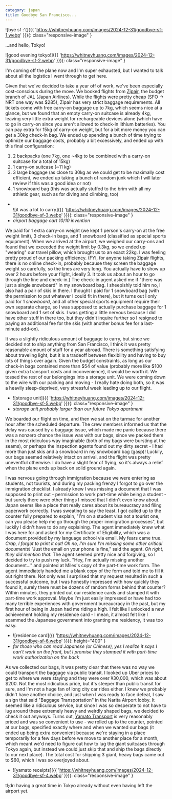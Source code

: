 ```yaml
---
category: japan
title: Goodbye San Francisco...
---
```


![bye sf :'(]({{ 'https://whitneyhuang.com/images/2024-12-31/goodbye-sf-1.webp' }}){: class="responsive-image" }

...and hello, Tokyo!

![good evening tokyo!]({{ 'https://whitneyhuang.com/images/2024-12-31/goodbye-sf-2.webp' }}){: class="responsive-image" }

I'm coming off the plane now and I'm super exhausted, but I wanted to talk about all the logistics I went through to get here.

Given that we've decided to take a year off of work, we've been especially cost-conscious during the move. We booked flights from [Zipair](www.zipair.net), the budget branch of JAL (Japan Airlines). While the flights were pretty cheap (SFO -> NRT one way was $285), Zipair has very strict baggage requirements. All tickets come with free carry-on baggage up to 7kg, which seems nice at a glance, but we found that an empty carry-on suitcase is already 4kg, leaving very little extra weight for rechargeable devices alone (which have to go in carry-on since you aren't allowed to check-in lithium batteries). You can pay extra for 15kg of carry-on weight, but for a bit more money you can get a 30kg check-in bag. We ended up spending a bunch of time trying to optimize our baggage costs, probably a bit excessively, and ended up with this final configuration:

1. 2 backpacks (one 7kg, one ~4kg to be combined with a carry-on suitcase for a total of 15kg)
2. 1 carry-on suitcase (~11 kg)
3. 3 large baggage (as close to 30kg as we could get to be maximally cost efficient, we ended up taking a bunch of random junk which I will later review if this was a good idea or not)
4. 1 snowboard bag (this was actually stuffed to the brim with all my athletic gear, such as for diving and climbing, too)

- <br>![it was a lot to carry]({{ 'https://whitneyhuang.com/images/2024-12-31/goodbye-sf-3.webp' }}){: class="responsive-image" }
- *airport baggage cart 10/10 invention*

We paid for 1 extra carry-on weight (we kept 1 person's carry-on at the free weight limit), 3 check-in bags, and 1 snowboard (classified as special sports equipment). When we arrived at the airport, we weighed our carry-ons and found that we exceeded the weight limit by 0.3kg, so we ended up "wearing" our travel pillow, which brought us to an exact 22kg. I was feeling pretty proud of our packing efficiency. (FYI, for anyone taking Zipair flights, there is no online check-in, probably because they screen the baggage weight so carefully, so the lines are very long. You actually have to show up over 2 hours before your flight, ideally 3. It took us about an hour to go through the line and check-in.) The check-in agent asked me if "there was just a single snowboard" in my snowboard bag. I sheepishly told him no, I also had a pair of skis in there. I thought I paid for 1 snowboard bag (with the permission to put whatever I could fit in there), but it turns out I only paid for 1 _snowboard_, and all other special sports equipment require their own separate charge, so I was supposed to actually purchase baggage for 1 snowboard and 1 set of skis. I was getting a little nervous because I did have other stuff in there too, but they didn't inquire further so I resigned to paying an additional fee for the skis (with another bonus fee for a last-minute add-on).

It was a slightly ridiculous amount of baggage to carry, but since we decided not to ship anything from San Francisco, I think it was pretty reasonable amount of stuff for a year abroad. There is something satisfying about traveling light, but it is a tradeoff between flexibility and having to buy lots of things over again. Given the budget constraints, as long as our check-in bags contained more than $54 of value (probably more like $100 given extra transport costs and inconvenience), it would be worth it. We tossed the rest of our belongings into a storage unit. We were coming down to the wire with our packing and moving - I really hate doing both, so it was a heavily sleep-deprived, very stressful week leading up to our flight.

- ![storage unit]({{ 'https://whitneyhuang.com/images/2024-12-31/goodbye-sf-5.webp' }}){: class="responsive-image" }
- *storage unit probably larger than our future Tokyo apartment*

We boarded our flight on time, and then we sat on the tarmac for another hour after the scheduled departure. The crew members informed us that the delay was caused by a baggage issue, which made me panic because there was a nonzero chance the issue was with our bags, since we packed them in the most ridiculous way imaginable (both of my bags were bursting at the seams), or perhaps the inspection agents found out my dirty secret - I had more than just skis and a snowboard in my snowboard bag (gasp)! Luckily, our bags seemed relatively intact on arrival, and the flight was pretty uneventful otherwise. I do have a slight fear of flying, so it's always a relief when the plane ends up back on solid ground again.

I was nervous going through immigration because we were entering as students, not tourists, and during my packing frenzy I forgot to go over the immigration checklist. I already knew I was missing a document that I was supposed to print out - permission to work part-time while being a student - but surely there were other things I missed that I didn't even know about. Japan seems like a place that really cares about its bureaucracy and filing paperwork correctly. I was sweating to say the least. I got called up to the counter fully prepared to explain, "I'm on a student visa not a tourist one, can you please help me go through the proper immigration processes", but luckily I didn't have to do any explaining. The agent immediately knew what I was here for and asked for my Certificate of Eligibility, which was a document provided by my language school via email. My fears came true. _Crap, I forgot to print it out! Oh no, I'm sure I'm missing some other critical documents!_ "Just the email on your phone is fine," said the agent. _Oh right, they did mention that._ The agent seemed pretty nice and forgiving, so I decided to try to push my luck. "Hey, I'm actually missing another document..." and pointed at Miles's copy of the part-time work form. The agent immediately handed me a blank copy of the form and told me to fill it out right there. Not only was I surprised that my request resulted in such a successful outcome, but I was honestly impressed with how quickly they found it, surely there must be dozens of random forms behind that counter? Within minutes, they printed out our residence cards and stamped it with part-time work approval. Maybe I'm just easily impressed or have had too many terrible experiences with government bureaucracy in the past, but my first hour of being in Japan had me riding a high. I felt like I unlocked a new achievement holding my residence card - I mean, it almost felt like I scammed the Japanese government into granting me residency, it was too easy.

- ![residence card]({{ 'https://whitneyhuang.com/images/2024-12-31/goodbye-sf-6.webp' }}){: height="400" }
- *for those who can read Japanese (or Chinese), yes I realize it says I can't work on the front, but I promise they stamped it with part-time work authorization on the back*

As we collected our bags, it was pretty clear that there was no way we could transport the baggage via public transit. I looked up Uber prices to get to where we were staying and they were over ¥30,000, which was about $200. Not the most ridiculous price, but it's steeper than public transit for sure, and I'm not a huge fan of long city car rides either. I knew we probably didn't have another choice, and just when I was ready to face defeat, I saw a sign that said "Baggage Transportation" in the Narita Airport lobby. It seemed like a ridiculous service, but since I was so desperate to not have to lug around these extremely heavy and weirdly shaped bags, we decided to check it out anyways. Turns out, [Yamato Transport](https://www.kuronekoyamato.co.jp/en/) is very reasonably priced and was so convenient to use - we rolled up to the counter, pointed at our bags, specified exactly where and when we wanted our bags (it ended up being extra convenient because we're staying in a place temporarily for a few days before we move to another place for a month, which meant we'd need to figure out how to lug the giant suitcases through Tokyo again, but instead we could just skip that and ship the bags directly to our next place). The total cost for shipping 3 giant, heavy bags came out to $60, which I was so overjoyed about.

- ![yamato receipts]({{ 'https://whitneyhuang.com/images/2024-12-31/goodbye-sf-4.webp' }}){: class="responsive-image" }

tl;dr: having a great time in Tokyo already without even having left the airport yet.